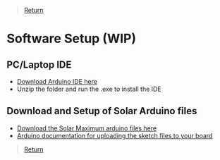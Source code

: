 > [Return](https://github.com/cabledc/Senior-Design-Solar-Maximum/tree/main?tab=readme-ov-file#user-documentation)

# Software Setup (WIP)

## PC/Laptop IDE
- [Download Arduino IDE here](https://www.arduino.cc/en/software)
- Unzip the folder and run the .exe to install the IDE

## Download and Setup of Solar Arduino files
- [Download the Solar Maximum arduino files here](https://github.com/cabledc/Senior-Design-Solar-Maximum/tree/main/Codebase)
- [Arduino documentation for uploading the sketch files to your board](https://support.arduino.cc/hc/en-us/articles/4733418441116-Upload-a-sketch-in-Arduino-IDE)

> [Return](https://github.com/cabledc/Senior-Design-Solar-Maximum/tree/main?tab=readme-ov-file#user-documentation)
